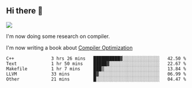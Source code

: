 


<!--
**liusy58/liusy58** is a ✨ _special_ ✨ repository because its `README.md` (this file) appears on your GitHub profile.

Here are some ideas to get you started:

- 🔭 I’m currently working on ...
- 🌱 I’m currently learning ...
- 👯 I’m looking to collaborate on ...
- 🤔 I’m looking for help with ...
- 💬 Ask me about ...
- 📫 How to reach me: ...
- 😄 Pronouns: ...
- ⚡ Fun fact: ...
-->
<!--
![](https://komarev.com/ghpvc/?username=liusy58&color=brightgreen&label=PROFILE+VIEWS)




- 🔭 I’m currently working on my .
- 📫 How to reach me:plz contact me by [email](liusy58@,ail2.sysu.edu.cn) or WeChat(LIUSIYU_58)
- 🏫 I'm an undergraduate in Sun-Yat-sen University majoring in the computer science. Expected to graduate in Spring 2021.
- 👯 I'm now interested in System such as OS, Compiler and Database. 
- 🤔 I’m looking for help with Database System.
-->

## Hi there 👋
![](https://komarev.com/ghpvc/?username=liusy58&color=brightgreen&label=PROFILE+VIEWS)



I'm now doing some research on compiler.

I'm now writing a book about [Compiler Optimization](https://github.com/liusy58/CompilerNotes)


 <!--START_SECTION:waka-->

```text
C++              3 hrs 26 mins   ██████████▓░░░░░░░░░░░░░░   42.50 %
Text             1 hr 50 mins    █████▓░░░░░░░░░░░░░░░░░░░   22.67 %
Makefile         1 hr 7 mins     ███▒░░░░░░░░░░░░░░░░░░░░░   13.84 %
LLVM             33 mins         █▓░░░░░░░░░░░░░░░░░░░░░░░   06.99 %
Other            21 mins         █░░░░░░░░░░░░░░░░░░░░░░░░   04.47 %
```

<!--END_SECTION:waka-->
